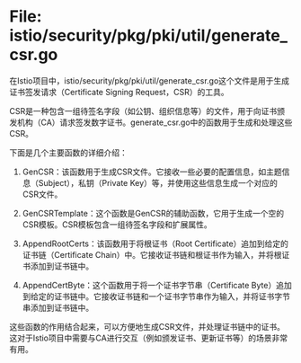 # File: istio/security/pkg/pki/util/generate_csr.go

在Istio项目中，istio/security/pkg/pki/util/generate_csr.go这个文件是用于生成证书签发请求（Certificate Signing Request，CSR）的工具。

CSR是一种包含一组待签名字段（如公钥、组织信息等）的文件，用于向证书颁发机构（CA）请求签发数字证书。generate_csr.go中的函数用于生成和处理这些CSR。

下面是几个主要函数的详细介绍：

1. GenCSR：该函数用于生成CSR文件。它接收一些必要的配置信息，如主题信息（Subject），私钥（Private Key）等，并使用这些信息生成一个对应的CSR文件。

2. GenCSRTemplate：这个函数是GenCSR的辅助函数，它用于生成一个空的CSR模板。CSR模板包含一组待签名字段和扩展属性。

3. AppendRootCerts：该函数用于将根证书（Root Certificate）追加到给定的证书链（Certificate Chain）中。它接收证书链和根证书作为输入，并将根证书添加到证书链中。

4. AppendCertByte：这个函数用于将一个证书字节串（Certificate Byte）追加到给定的证书链中。它接收证书链和一个证书字节串作为输入，并将证书字节串添加到证书链中。

这些函数的作用结合起来，可以方便地生成CSR文件，并处理证书链中的证书。这对于Istio项目中需要与CA进行交互（例如颁发证书、更新证书等）的场景非常有用。

